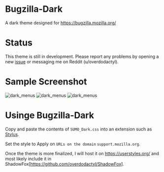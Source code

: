 # Bugzilla-Dark

A dark theme designed for https://bugzilla.mozilla.org/

# Status

This theme is still in development.  Please report any problems by opening a new [issue](https://github.com/overdodactyl/Bugzilla-Dark/issues) or messaging me on Reddit (u/overdodactyl).

# Sample Screenshot

![dark_menus](screenshots/SUMO_1.png)
![dark_menus](screenshots/SUMO_2.png)
![dark_menus](screenshots/SUMO_3.png)

# Usinge Bugzilla-Dark

Copy and paste the contents of `SUMO_Dark.css` into an extension such as [Stylus](https://addons.mozilla.org/en-US/firefox/addon/styl-us/).

Set the style to Apply on `URLs on the domain` `support.mozilla.org`.

Once the theme is more finalized, I will host it on https://userstyles.org/ and most likely include it in ShadowFox[https://github.com/overdodactyl/ShadowFox].
